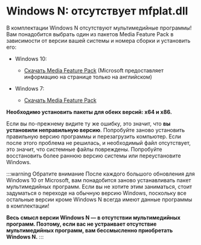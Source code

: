 # Windows N: отсутствует mfplat.dll

В комплектации Windows N отсутствуют мультимедийные программы! Вам понадобится выбрать один из пакетов Media Feature Pack в зависимости от версии вашей системы и номера сборки и установить его:

* Windows 10:
  * [Скачать Media Feature Pack](https://www.microsoft.com/en-us/software-download/mediafeaturepack) (Microsoft предоставляет информацию на странице только на английском)

* Windows 7:
  * [Скачать Media Feature Pack](https://www.microsoft.com/download/details.aspx?id=16546)

**Необходимо установить пакеты для обеих версий: x64 и x86.**

Если вы по-прежнему видите ту же ошибку, это значит, что **вы установили неправильную версию**. Попробуйте заново установить правильную версию программы и перезагрузить компьютер. Если после этого проблема не решилась, и необходимый файл отсутствует, это значит, что системные файлы повреждены. Попробуйте восстановить более раннюю версию системы или переустановите Windows.

:::warning
Обратите внимание После каждого большого обновления для Windows 10 от Microsoft, вам понадобится заново устанавливать пакет мультимедийных программ. Если вы не хотите этим заниматься, стоит задуматься о переходе на обычную версию Windows, поскольку все остальные версии кроме Windows N всегда имеют данные программы в комплектации!

**Весь смысл версии Windows N — в отсутствии мультимедийных программ. Поэтому, если вас не устраивает отсутствие мультимедийных программ, вам бессмысленно приобретать Windows N.**
:::
